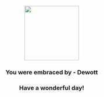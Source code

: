 <p align="center">
    <img src="https://raw.githubusercontent.com/PokeAPI/sprites/master/sprites/pokemon/502.png" width="150" height="150">
</p>
<h3 align="center">You were embraced by - <b>Dewott</b></h3>
<h3 align="center">Have a wonderful day!</h3>

